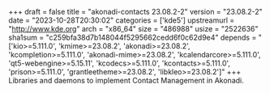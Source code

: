 +++
draft = false
title = "akonadi-contacts 23.08.2-2"
version = "23.08.2-2"
date = "2023-10-28T20:30:02"
categories = ['kde5']
upstreamurl = "http://www.kde.org"
arch = "x86_64"
size = "486988"
usize = "2522636"
sha1sum = "c259bfa38d7b148044f5295662cedd6f0c62d9e4"
depends = "['kio>=5.111.0', 'kmime>=23.08.2', 'akonadi>=23.08.2', 'kcompletion>=5.111.0', 'akonadi-mime>=23.08.2', 'kcalendarcore>=5.111.0', 'qt5-webengine>=5.15.11', 'kcodecs>=5.111.0', 'kcontacts>=5.111.0', 'prison>=5.111.0', 'grantleetheme>=23.08.2', 'libkleo>=23.08.2']"
+++
Libraries and daemons to implement Contact Management in Akonadi.